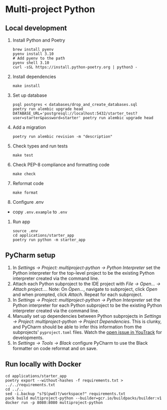 # Multi-project Python

## Local development
1. Install Python and Poetry
    ```shell
    brew install pyenv
    pyenv install 3.10
    # Add pyenv to the path
    pyenv shell 3.10
    curl -sSL https://install.python-poetry.org | python3 -
    ```

1. Install dependencies

    ```shell
    make install
    ```

1. Set up database

    ```shell
    psql postgres < databases/drop_and_create_databases.sql
    poetry run alembic upgrade head
    DATABASE_URL='postgresql://localhost:5432/starter_test?user=starter&password=starter' poetry run alembic upgrade head
    ```

1. Add a migration

    ```shell
    poetry run alembic revision -m "description"
    ```

1. Check types and run tests

    ```shell
    make test
    ```

1. Check PEP-8 compliance and formatting code

    ```shell
    make check
    ```

1. Reformat code

    ```shell
    make format
    ```

1. Configure .env
  - copy `.env.example` to `.env`

1. Run app

    ```shell
    source .env
    cd applications/starter_app
    poetry run python -m starter_app
    ```

## PyCharm setup

1.  In _Settings → Project: multiproject-python → Python Interpreter_ set the Python interpreter for the top-level
    project to be the existing Python interpreter created via the command line.
1.  Attach each Python subproject to the IDE project with _File → Open... → Attach project..._. Note: On _Open..._, navigate to subproject, click _Open_ and when prompted, click _Attach_. Repeat for each subproject. 
1.  In _Settings → Project: multiproject-python → Python Interpreter_ set the Python interpreter for each Python
    subproject to be the existing Python interpreter created via the command line.
1.  Manually set up dependencies between Python subprojects in _Settings → Project: multiproject-python → Project
    Dependencies_.
    This is clunky, and PyCharm should be able to infer this information from the subprojects' `pyproject.toml` files.
    Watch the [open issue in YouTrack](https://youtrack.jetbrains.com/issue/PY-54269/Imports-from-a-poetry-path-dependency-does-not-resolve)
    for developments.
1.  In _Settings → Tools → Black_ configure PyCharm to use the Black formatter on code reformat and on save.

## Run locally with Docker

```shell
cd applications/starter_app
poetry export --without-hashes -f requirements.txt > ../../requirements.txt
cd ../..
sed -i.backup "s?$(pwd)?/workspace?" requirements.txt
pack build multiproject-python --builder=gcr.io/buildpacks/builder:v1
docker run -p 8080:8080 multiproject-python
```
